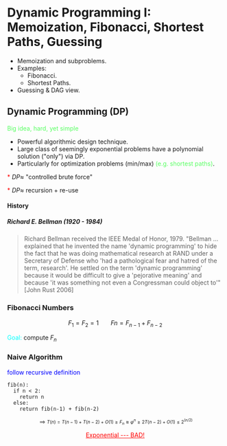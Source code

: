 # Dynamic Programming I: Memoization, Fibonacci, Shortest Paths, Guessing

- Memoization and subproblems.
- Examples:
  - Fibonacci.
  - Shortest Paths.
- Guessing & DAG view.

## Dynamic Programming (DP)
<span style="color:rgb(90,255,100)">Big idea, hard, yet simple</span>

- Powerful algorithmic design technique.
- Large class of seemingly exponential problems have a polynomial solution
("only") via DP.
- Particularly for optimization problems (min/max) 
<span style="color:rgb(90,255,100)">(e.g. shortest paths)</span>.

<span style="color:red">*</span> $DP \approx$ "controlled brute force"

<span style="color:red">*</span> $DP \approx$ recursion + re-use

#### History 
##### Richard E. Bellman (1920 - 1984)
> Richard Bellman received the IEEE Medal of Honor, 1979. "Bellman ...
explained that he invented the name 'dynamic programming' to hide the
fact that he was doing mathematical research at RAND under a Secretary
of Defense who 'had a pathological fear and hatred of the term, research'.
He settled on the term 'dynamic programming' because it would be difficult
to give a 'pejorative meaning' and because 'it was something not even a 
Congressman could object to'" [John Rust 2006]

### Fibonacci Numbers
$$
F_1=F_2=1 \; \;\; \;\; \;\; \; Fn=F_{n-1}+F_{n-2}
$$

<span style="color:cyan">Goal:</span> compute $F_n$

### Naive Algorithm

<span style="color:blue">follow recursive definition</span>

```
fib(n):
  if n < 2:
    return n
  else:
    return fib(n-1) + fib(n-2)
```
<span style="font-size:0.75em">

$$
\implies T(n)=T(n-1)+T(n-2) + O(1) \geq F_n \approx \varphi^n
\geq 2T(n-2) +O(1) \leq 2^(n/2)
$$

</span>

  <u style="display:flex;color:red; justify-content: center">Exponential --- BAD!</u>
